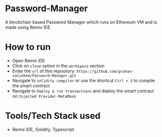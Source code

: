 # Password-Manager
A blockchain based Password Manager which runs on Ethereum VM and is made using Remix IDE

# How to run
+ Open Remix IDE
+ Click on ```clone``` option in the ```workspace``` section
+ Enter the ```url``` of this repository: ```https://github.com/pranav-salunkhe/Password-Manager.git```
+ Navigate to ```solidity compiler``` or use the shortcut ```Ctrl + S``` to compile the smart contract
+ Navigate to ```Deploy & run transactions``` and deploy the smart contract on ```Injected Provider-MetaMask```

# Tools/Tech Stack used
- Remix IDE, Solidity, Typescript
